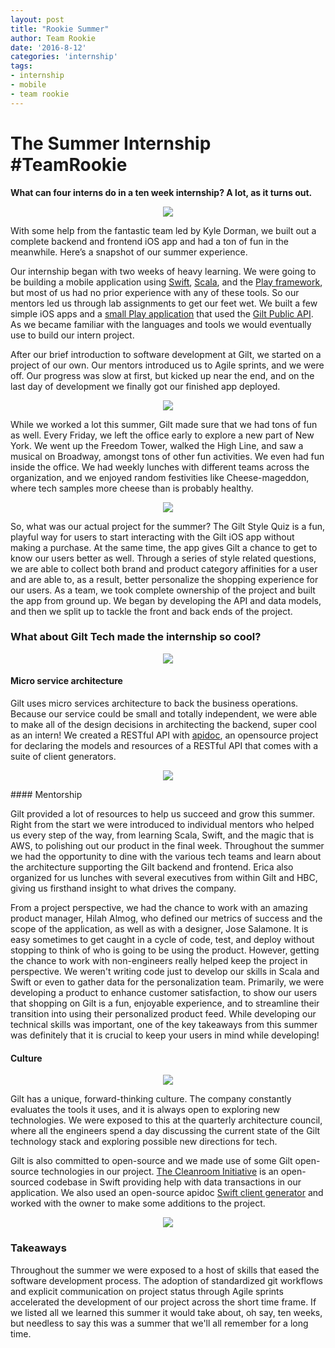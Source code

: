 ```yaml
---
layout: post
title: "Rookie Summer"
author: Team Rookie
date: '2016-8-12'
categories: 'internship'
tags:
- internship
- mobile
- team rookie
---
```


# The Summer Internship #TeamRookie

**What can four interns do in a ten week internship? A lot, as it turns out.**

<p align="center">
<img src="http://i.imgur.com/4efFbYF.png" />
</p>

With some help from the fantastic team led by Kyle Dorman, we built out a complete backend and frontend iOS app and had a ton of fun in the meanwhile. Here’s a snapshot of our summer experience. 

Our internship began with two weeks of heavy learning. We were going to be building a mobile application using [Swift](https://swift.org/), [Scala](http://www.scala-lang.org/), and the [Play framework](https://www.playframework.com/), but most of us had no prior experience with any of these tools. So our mentors led us through lab assignments to get our feet wet. We built a few simple iOS apps and a [small Play application](https://github.com/gilt/gilttrest) that used the [Gilt Public API](https://dev.gilt.com). As we became familiar with the languages and tools we would eventually use to build our intern project.

After our brief introduction to software development at Gilt, we started on a project of our own. Our mentors introduced us to Agile sprints, and we were off. Our progress was slow at first, but kicked up near the end, and on the last day of development we finally got our finished app deployed.

<p align="center">
<img src="http://i.imgur.com/dVtZ4D9.jpg" />
</p>


While we worked a lot this summer, Gilt made sure that we had tons of fun as well. Every Friday, we left the office early to explore a new part of New York. We went up the Freedom Tower, walked the High Line, and saw a musical on Broadway, amongst tons of other fun activities. We even had fun inside the office. We had weekly lunches with different teams across the organization, and we enjoyed random festivities like Cheese-mageddon, where tech samples more cheese than is probably healthy.


<p align="center">
<img src="http://i.imgur.com/D6Efzfb.png" />
</p>


So, what was our actual project for the summer? The Gilt Style Quiz is a fun, playful way for users to start interacting with the Gilt iOS app without making a purchase. At the same time, the app gives Gilt a chance to get to know our users better as well. Through a series of style related questions, we are able to collect both brand and product category affinities for a user and are able to, as a result, better personalize the shopping experience for our users. As a team, we took complete ownership of the project and built the app from ground up. We began by developing the API and data models, and then we split up to tackle the front and back ends of the project.


### What about Gilt Tech made the internship so cool?

<p align="center">
<img src="http://i.imgur.com/6DiY6xv.png" />
</p>



#### Micro service architecture

Gilt uses micro services architecture to back the business operations. Because our service could be small and totally independent, we were able to make all of the design decisions in architecting the backend, super cool as an intern!  We created a RESTful API with [apidoc](https://github.com/mbryzek/apidoc), an opensource project for declaring the models and resources of a RESTful API that comes with a suite of client generators. 


<p align="center">
<img src="http://i.imgur.com/oeb6ktS.jpg" />
</p>
#### Mentorship

Gilt provided a lot of resources to help us succeed and grow this summer. Right from the start we were introduced to individual mentors who helped us every step of the way, from learning Scala, Swift, and the magic that is AWS, to polishing out our product in the final week. Throughout the summer we had the opportunity to dine with the various tech teams and learn about the architecture supporting the Gilt backend and frontend. Erica also organized for us lunches with several executives from within Gilt and HBC, giving us firsthand insight to what drives the company.

From a project perspective, we had the chance to work with an amazing product manager, Hilah Almog, who defined our metrics of success and the scope of the application, as well as with a designer, Jose Salamone. It is easy sometimes to get caught in a cycle of code, test, and deploy without stopping to think of who is going to be using the product. However, getting the chance to work with non-engineers really helped keep the project in perspective. We weren't writing code just to develop our skills in Scala and Swift or even to gather data for the personalization team. Primarily, we were developing a product to enhance customer satisfaction, to show our users that shopping on Gilt is a fun, enjoyable experience, and to streamline their transition into using their personalized product feed. While developing our technical skills was important, one of the key takeaways from this summer was definitely that it is crucial to keep your users in mind while developing! 

#### Culture

<p align="center">
<img src="http://i.imgur.com/GYcJzx2.jpg" />
</p>

Gilt has a unique, forward-thinking culture. The company constantly evaluates the tools it uses, and it is always open to exploring new technologies. We were exposed to this at the quarterly architecture council, where all the engineers spend a day discussing the current state of the Gilt technology stack and exploring possible new directions for tech. 

Gilt is also committed to open-source and we made use of some Gilt open-source technologies in our project. [The Cleanroom Initiative](https://github.com/gilt/Cleanroom) is an open-sourced codebase in Swift providing help with data transactions in our application. We also used an open-source apidoc [Swift client generator](https://github.com/kyle-dorman/ApidocSwiftGenerator) and worked with the owner to make some additions to the project.


<p align="center">
<img src="http://i.imgur.com/ryYiW8J.jpg" />
</p>

### Takeaways

Throughout the summer we were exposed to a host of skills that eased the software development process. The adoption of standardized git workflows and explicit communication on project status through Agile sprints accelerated the development of our project across the short time frame.  If we listed all we learned this summer it would take about, oh say, ten weeks, but needless to say this was a summer that we'll all remember for a long time.
